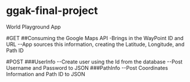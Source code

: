 ggak-final-project
==================

World Playground App

#GET
##Consuming the Google Maps API
-Brings in the WayPoint ID and URL
--App sources this information, creating the Latitude, Longitude, and Path ID

#POST
###UserInfo
--Create user using the Id from the database
--Post Username and Password to JSON
###PathInfo
--Post Coordinates Information and Path ID to JSON
